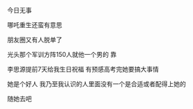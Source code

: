 今日无事 

哪吒重生还蛮有意思

朋友圈又有人脱单了

光头那个军训方阵150人就他一个男的 靠 

李思源提前7天给我生日祝福 有预感高考完她要搞大事情

她是个好人 我乃至我认识的人里面没有一个是合适或者配得上她的

随她去吧